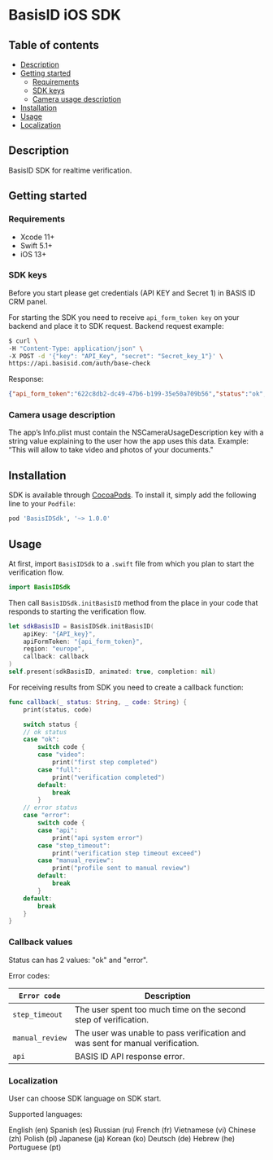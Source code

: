 # BasisID iOS SDK

## Table of contents
*   [Description](#description)
*   [Getting started](#getting-started)
	*   [Requirements](#requirements)
	*   [SDK keys](#sdk-keys)
	*   [Camera usage description](#camera-usage-description)
*   [Installation](#installation)
*   [Usage](#usage)
*   [Localization](#localization)

## Description
BasisID SDK for realtime verification.

## Getting started
### Requirements
- Xcode 11+
- Swift 5.1+
- iOS 13+

### SDK keys
Before you start please get credentials (API KEY and Secret 1) in BASIS ID CRM panel.

For starting the SDK you need to receive `api_form_token key` on your backend and place it to SDK request.
Backend request example:

```bash
$ curl \
-H "Content-Type: application/json" \
-X POST -d '{"key": "API_Key", "secret": "Secret_key_1"}' \
https://api.basisid.com/auth/base-check
```

Response:

```json
{"api_form_token":"622c8db2-dc49-47b6-b199-35e50a709b56","status":"ok","user_hash":"3fa11465-2678-4311-b9eb-4654c936424c","user_id":1482783}
```

### Camera usage description
The app’s Info.plist must contain the NSCameraUsageDescription key with a string value explaining to the user how the app uses this data. Example: “This will allow to take video and photos of your documents."

## Installation

SDK is available through [CocoaPods](http://cocoapods.org). To install
it, simply add the following line to your `Podfile`:
```ruby
pod 'BasisIDSdk', '~> 1.0.0'
```

## Usage

At first, import `BasisIDSdk` to a `.swift` file from which you plan to start the verification flow.
```swift
import BasisIDSdk
```

Then call `BasisIDSdk.initBasisID` method from the place in your code that responds to starting the verification flow.

```swift
let sdkBasisID = BasisIDSdk.initBasisID(
	apiKey: "{API_key}",
	apiFormToken: "{api_form_token}",
	region: "europe",
	callback: callback
)
self.present(sdkBasisID, animated: true, completion: nil)
```

For receiving results from SDK you need to create a callback function:

```swift
func callback(_ status: String, _ code: String) {
    print(status, code)

    switch status {
    // ok status
    case "ok":
    	switch code {
    	case "video":
    		print("first step completed")
    	case "full":
    		print("verification completed")
    	default:
    		break
    	}
    // error status
    case "error":
    	switch code {
    	case "api":
    		print("api system error")
    	case "step_timeout":
    		print("verification step timeout exceed")
    	case "manual_review":
    		print("profile sent to manual review")
    	default:
    		break
    	}
    default:
    	break
    }
}
```


### Callback values

Status can has 2 values: "ok" and "error".


Error codes:

| `Error code` | Description |
| ----- | ----- |
| `step_timeout` | The user spent too much time on the second step of verification. |
| `manual_review` | The user was unable to pass verification and was sent for manual verification.  |
| `api` | BASIS ID API response error. |

### Localization

User can choose SDK language on SDK start.

Supported languages:

English (en)
Spanish (es)
Russian (ru)
French (fr)
Vietnamese (vi)
Chinese (zh)
Polish (pl)
Japanese (ja)
Korean (ko)
Deutsch (de)
Hebrew (he)
Portuguese (pt)


